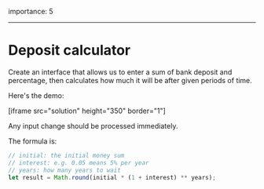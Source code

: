 importance: 5

---

# Deposit calculator

Create an interface that allows us to enter a sum of bank deposit and percentage, then calculates how much it will be after given periods of time.

Here's the demo:

[iframe src="solution" height="350" border="1"]

Any input change should be processed immediately.

The formula is:
```js
// initial: the initial money sum
// interest: e.g. 0.05 means 5% per year
// years: how many years to wait
let result = Math.round(initial * (1 + interest) ** years);
```
